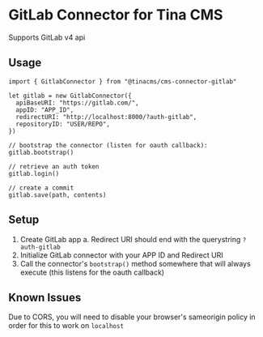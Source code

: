 # GitLab Connector for Tina CMS

Supports GitLab v4 api

## Usage

```
import { GitlabConnector } from "@tinacms/cms-connector-gitlab"

let gitlab = new GitlabConnector({
  apiBaseURI: "https://gitlab.com/",
  appID: "APP_ID",
  redirectURI: "http://localhost:8000/?auth-gitlab",
  repositoryID: "USER/REPO",
})

// bootstrap the connector (listen for oauth callback):
gitlab.bootstrap()

// retrieve an auth token
gitlab.login()

// create a commit
gitlab.save(path, contents)
```

## Setup

1. Create GitLab app
   a. Redirect URI should end with the querystring `?auth-gitlab`
2. Initialize GitLab connector with your APP ID and Redirect URI
3. Call the connector's `bootstrap()` method somewhere that will always execute (this listens for the oauth callback)

## Known Issues

Due to CORS, you will need to disable your browser's sameorigin policy in order for this to work on `localhost`
